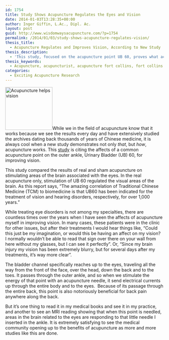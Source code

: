 ```yaml
---
id: 1754
title: Study Shows Acupuncture Regulates the Eyes and Vision
date: 2014-01-03T13:28:35+00:00
author: Inger Giffin, L.Ac., Dipl. Ac.
layout: post
guid: http://www.wisdomwaysacupuncture.com/?p=1754
permalink: /2014/01/03/study-shows-acupuncture-regulates-vision/
thesis_title:
  - Acupuncture Regulates and Improves Vision, According to New Study
thesis_description:
  - 'This study, focused on the acupuncture point UB 60, proves what acupuncturists have known for at least 1,000 years: that acupuncture can improve vision. By using MRI technology, this study showed that this acupuncture point stimulates areas of the brain associated with the eyes and vision.'
thesis_keywords:
  - Acupuncture, acupuncturist, acupuncture fort collins, fort collins acupuncture, acupuncture vision, acupuncture eyes
categories:
  - Exciting Acupuncture Research
---
```

[<img class="alignleft size-thumbnail wp-image-1761" title="Acupuncture for the Eyes_11 (2)" src="http://www.wisdomwaysacupuncture.com/wp-content/uploads/2014/01/Acupuncture-for-the-Eyes_11-2-150x136.jpg" alt="Acupuncture helps vision" width="150" height="136" srcset="http://www.wisdomwaysacupuncture.com/wp-content/uploads/2014/01/Acupuncture-for-the-Eyes_11-2-150x136.jpg 150w, http://www.wisdomwaysacupuncture.com/wp-content/uploads/2014/01/Acupuncture-for-the-Eyes_11-2-300x272.jpg 300w, http://www.wisdomwaysacupuncture.com/wp-content/uploads/2014/01/Acupuncture-for-the-Eyes_11-2.jpg 323w" sizes="(max-width: 150px) 100vw, 150px" />](http://www.wisdomwaysacupuncture.com/wp-content/uploads/2014/01/Acupuncture-for-the-Eyes_11-2.jpg)While we in the field of acupuncture know that it works because we see the results every day and have extensively studied the archives dating back thousands of years of Chinese medicine, it is always cool when a new study demonstrates not only _that_, but _how_,  acupuncture works. This <a title="Acupuncture point UB 60 improves vision" href="http://www.healthcmi.com/Acupuncture-Continuing-Education-News/786-mriub60tb5#sthash.AlhSvOOR.gbpl" target="_blank" rel="noopener">study</a> is citing the affects of a common acupuncture point on the outer ankle, Urinary Bladder (UB) 60, for improving vision.

This study compared the results of real and sham acupuncture on stimulating areas of the brain associated with the eyes. In the real acupuncture only, stimulation of UB 60 regulated the visual areas of the brain. As this report says, &#8220;The amazing correlation of Traditional Chinese Medicine (TCM) to biomedicine is that UB60 has been indicated for the treatment of vision and hearing disorders, respectively, for over 1,000 years.&#8221;

While treating eye disorders is not among my specialties, there are countless times over the years when I have seen the affects of acupuncture myself in improving vision. In many cases, these patients were in the clinic for other issues, but after their treatments I would hear things like, &#8220;Could this just be my imagination, or would this be having an affect on my vision?  I normally wouldn&#8217;t be able to read that sign over there on your wall from here without my glasses, but I can see it perfectly&#8221;. Or, &#8220;Since my brain injury my vision has been extremely blurry, but for several days after my treatments, it&#8217;s way more clear&#8221;.

The bladder channel specifically reaches up to the eyes, traveling all the way from the front of the face, over the head, down the back and to the toes. It passes through the outer ankle, and so when we stimulate the energy of that point with an acupuncture needle, it send electrical currents up through the entire body and to the eyes.  Because of its passage through the entire back, this point is also notoriously beneficial for back pain anywhere along the back.

But it&#8217;s one thing to read it in my medical books and see it in my practice, and another to see an MRI reading showing that when this point is needled, areas in the brain related to the eyes are responding to that little needle I inserted in the ankle. It is extremely satisfying to see the medical community opening up to the benefits of acupuncture as more and more studies like this are done.